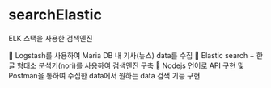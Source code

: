 # searchElastic
ELK 스택을 사용한 검색엔진

🔸 Logstash를 사용하여 Maria DB 내 기사(뉴스) data를 수집 
🔸 Elastic search + 한글 형태소 분석기(nori)를 사용하여 검색엔진 구축
🔸 Nodejs 언어로 API 구현 및 Postman을 통하여 수집한 data에서 원하는 data 검색 기능 구현
